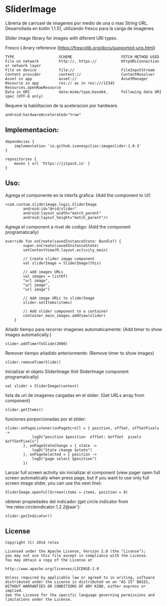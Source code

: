 # SliderImage

Libreria de carrusel de imagenes por medio de una o mas String URL.
Desarrollada en kotlin 1.1.51, utilizando fresco para la carga de imagenes.

Slider image library for images with diferent URI types. 

Fresco Library reference (https://frescolib.org/docs/supported-uris.html)

```
TYPE	                SCHEME	                    FETCH METHOD USED
File on network	        http://, https://	        HttpURLConnection or network layer
File on device	        file://	                    FileInputStream
Content provider	    content://	                ContentResolver
Asset in app	        asset://	                AssetManager
Resource in app	        res:// as in res:///12345	Resources.openRawResource
Data in URI	            data:mime/type;base64,	    Following data URI spec (UTF-8 only)
```

Requere la habilitacion de la aceleracion por hardware.

```
android:hardwareAccelerated="true"
```

## Implementacion:

```
dependecies {
    implementation 'io.github.ivanespitiac:imageslider:1.0.3'
}
```
 
```
repositories {
    maven { url 'https://jitpack.io' }
}
```

## Uso:

Agrega el componente en la interfa grafica: (Add the component to UI)

```
<com.custom.sliderimage.logic.SliderImage
        android:id="@+id/slider"
        android:layout_width="match_parent"
        android:layout_height="match_parent"/>
```             

Agrega el component a nivel de codigo: (Add the component programatically)
  
```
override fun onCreate(savedInstanceState: Bundle?) {
        super.onCreate(savedInstanceState)
        setContentView(R.layout.activity_main)
        
        // Create slider image component
        val sliderImage = SliderImage(this)
        
        // add images URLs
        val images = listOf(
        "url image",
        "url image",
        "url image")
        
        // Add image URLs to sliderImage
        slider.setItems(items)
        
        // Add slider component to a container
        container_main_images.addView(slider)
    }
```

Añadir tiempo para recorrer imagenes automaticamente: (Add timer to show images automatically.)

```
slider.addTimerToSlide(2000)
```

Remover tiempo añadido anteriormente: (Remove timer to show images)

```
slider.removeTimerSlide()
```

Inicializar el objeto SliderImage (Init SliderImage component programatically)

```
val slider = SliderImage(context)
```


lista de url de imagenes cargadas en el slider: (Get URLs array from component)

```
slider.getItems()
```

funciones porporcionadas por el slider:

```
slider.onPageListener(onPageScroll = { position, offSet, offSetPixels ->
            logD("position $position  offSet: $offSet  pixels $offSetPixels")
        }, onPageStateChange = { state ->
            logD("State change $state")
        }, onPageSelected = { position ->
            logD("page select $position")
        })
```

Lanzar full screen activity sin inicializar el component (view pager open full screen automatically when press page, but if you want to use only full screen image slider, you can use the next line):

```
SliderImage.openfullScreen(items = items, position = 0)
```

obtener propiedades del indicador (get circle indicator from 'me.relex:circleindicator:1.2.2@aar'):

```
slider.getIndicator()
```

## License

```
Copyright (C) 2014 relex

Licensed under the Apache License, Version 2.0 (the "License");
you may not use this file except in compliance with the License.
You may obtain a copy of the License at

http://www.apache.org/licenses/LICENSE-2.0

Unless required by applicable law or agreed to in writing, software
distributed under the License is distributed on an "AS IS" BASIS,
WITHOUT WARRANTIES OR CONDITIONS OF ANY KIND, either express or implied.
See the License for the specific language governing permissions and
limitations under the License.
```

